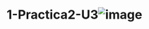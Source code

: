 # 1-Practica2-U3![image](https://github.com/Maximiliano050105/1-Practica2-U3/assets/151798870/1cb2ed1f-fe9b-49dd-9bb0-68eb427489ee)

